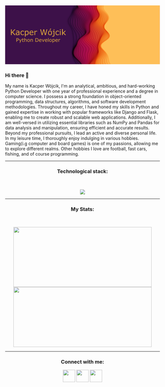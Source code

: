 [![MasterHead](https://github.com/KWojcik243/KWojcik243/blob/main/banner_size.png)](https://github.com/KWojcik243)
### Hi there 👋<br>
My name is Kacper Wójcik, I'm an analytical, ambitious, and hard-working Python Developer with one year of professional experience and a degree in computer science. I possess a strong foundation in object-oriented programming, data structures, algorithms, and software development methodologies. Throughout my career, I have honed my skills in Python and gained expertise in working with popular frameworks like Django and Flask, enabling me to create robust and scalable web applications. Additionally, I am well-versed in utilizing essential libraries such as NumPy and Pandas for data analysis and manipulation, ensuring efficient and accurate results.
Beyond my professional pursuits, I lead an active and diverse personal life. In my leisure time, I thoroughly enjoy indulging in various hobbies. Gaming(i.g computer and board games) is one of my passions, allowing me to explore different realms. Other hobbies I love are football, fast cars, fishing, and of course programming.

---

<h3 align="center">Technological stack: </h3> <br>
<p align="center">
  <a align="center" href="https://skillicons.dev">
    <img align="center" src="https://skillicons.dev/icons?i=py,django,flask,cpp,java,docker,postgres,sqlite,react,js,html,css,git,figma,github,githubactions,linux,vscode&perline=9" />
  </a>
</p>

---

<p align="center">
  <h3 align="center">My Stats:</h3> <br>
  <p align="center">
    <a align="center" href="https://github.com/KWojcik243/github-readme-stats">
      <img align="center" style="width:450px;height:195px" src="https://github-readme-stats.vercel.app/api?username=KWojcik243&count_private=true&theme=aura_dark"/>
    </a>
    <a align="center" href="https://git.io/streak-stats">
      <img align="center" style="width:450px;height:195px" src="https://streak-stats.demolab.com/?user=KWojcik243&theme=aura-dark"/>
    </a>
  </p>
</p>

---

<h3 align="center">Connect with me:</h3>
<p align="center">
  <a href="https://www.facebook.com/TheOvecka/" target="blank"><img align="center" src="https://github.com/gauravghongde/social-icons/blob/master/PNG/Color/Facebook.png" height="40" width="40"/></a>
  <a href="https://www.instagram.com/theovecka/" target="blank"><img align="center" src="https://github.com/gauravghongde/social-icons/blob/master/SVG/Color/Instagram.svg" height="40" width="40"/></a>
    <a href="https://www.linkedin.com/in/kacper-wojcik243/" target="blank"><img align="center" src="https://github.com/gauravghongde/social-icons/blob/master/SVG/Color/LinkedIN.svg" height="40" width="40"/></a>
</p>



<!--
**KWojcik243/KWojcik243** is a ✨ _special_ ✨ repository because its `README.md` (this file) appears on your GitHub profile.

Here are some ideas to get you started:

- 🔭 I’m currently working on ...
- 🌱 I’m currently learning ...
- 👯 I’m looking to collaborate on ...
- 🤔 I’m looking for help with ...
- 💬 Ask me about ...
- 📫 How to reach me: ...
- 😄 Pronouns: ...
- ⚡ Fun fact: ...
-->

